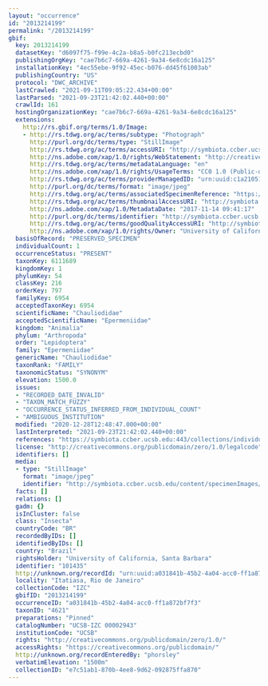 ```yaml
---
layout: "occurrence"
id: "2013214199"
permalink: "/2013214199"
gbif:
  key: 2013214199
  datasetKey: "d6097f75-f99e-4c2a-b8a5-b0fc213ecbd0"
  publishingOrgKey: "cae7b6c7-669a-4261-9a34-6e8cdc16a125"
  installationKey: "4ec55ebe-9f92-45ec-b076-dd45f61003ab"
  publishingCountry: "US"
  protocol: "DWC_ARCHIVE"
  lastCrawled: "2021-09-11T09:05:22.434+00:00"
  lastParsed: "2021-09-23T21:42:02.440+00:00"
  crawlId: 161
  hostingOrganizationKey: "cae7b6c7-669a-4261-9a34-6e8cdc16a125"
  extensions:
    http://rs.gbif.org/terms/1.0/Image:
    - http://rs.tdwg.org/ac/terms/subtype: "Photograph"
      http://purl.org/dc/terms/type: "StillImage"
      http://rs.tdwg.org/ac/terms/accessURI: "http://symbiota.ccber.ucsb.edu/content/specimenImages/UCSB_IZC/UCSB-IZC00002/UCSB-IZC_00002943.jpg"
      http://ns.adobe.com/xap/1.0/rights/WebStatement: "http://creativecommons.org/publicdomain/zero/1.0/"
      http://rs.tdwg.org/ac/terms/metadataLanguage: "en"
      http://ns.adobe.com/xap/1.0/rights/UsageTerms: "CC0 1.0 (Public-domain)"
      http://rs.tdwg.org/ac/terms/providerManagedID: "urn:uuid:c1a21051-733d-4d10-a585-d9c5a7702597"
      http://purl.org/dc/terms/format: "image/jpeg"
      http://rs.tdwg.org/ac/terms/associatedSpecimenReference: "https://symbiota.ccber.ucsb.edu:443/collections/individual/index.php?occid=101435"
      http://rs.tdwg.org/ac/terms/thumbnailAccessURI: "http://symbiota.ccber.ucsb.edu/content/specimenImages/UCSB_IZC/UCSB-IZC00002/UCSB-IZC_00002943_tn.jpg"
      http://ns.adobe.com/xap/1.0/MetadataDate: "2017-11-14 09:41:17"
      http://purl.org/dc/terms/identifier: "http://symbiota.ccber.ucsb.edu/content/specimenImages/UCSB_IZC/UCSB-IZC00002/UCSB-IZC_00002943.jpg"
      http://rs.tdwg.org/ac/terms/goodQualityAccessURI: "http://symbiota.ccber.ucsb.edu/content/specimenImages/UCSB_IZC/UCSB-IZC00002/UCSB-IZC_00002943.jpg"
      http://ns.adobe.com/xap/1.0/rights/Owner: "University of California, Santa Barbara"
  basisOfRecord: "PRESERVED_SPECIMEN"
  individualCount: 1
  occurrenceStatus: "PRESENT"
  taxonKey: 6111689
  kingdomKey: 1
  phylumKey: 54
  classKey: 216
  orderKey: 797
  familyKey: 6954
  acceptedTaxonKey: 6954
  scientificName: "Chauliodidae"
  acceptedScientificName: "Epermeniidae"
  kingdom: "Animalia"
  phylum: "Arthropoda"
  order: "Lepidoptera"
  family: "Epermeniidae"
  genericName: "Chauliodidae"
  taxonRank: "FAMILY"
  taxonomicStatus: "SYNONYM"
  elevation: 1500.0
  issues:
  - "RECORDED_DATE_INVALID"
  - "TAXON_MATCH_FUZZY"
  - "OCCURRENCE_STATUS_INFERRED_FROM_INDIVIDUAL_COUNT"
  - "AMBIGUOUS_INSTITUTION"
  modified: "2020-12-28T12:48:47.000+00:00"
  lastInterpreted: "2021-09-23T21:42:02.440+00:00"
  references: "https://symbiota.ccber.ucsb.edu:443/collections/individual/index.php?occid=101435"
  license: "http://creativecommons.org/publicdomain/zero/1.0/legalcode"
  identifiers: []
  media:
  - type: "StillImage"
    format: "image/jpeg"
    identifier: "http://symbiota.ccber.ucsb.edu/content/specimenImages/UCSB_IZC/UCSB-IZC00002/UCSB-IZC_00002943.jpg"
  facts: []
  relations: []
  gadm: {}
  isInCluster: false
  class: "Insecta"
  countryCode: "BR"
  recordedByIDs: []
  identifiedByIDs: []
  country: "Brazil"
  rightsHolder: "University of California, Santa Barbara"
  identifier: "101435"
  http://unknown.org/recordId: "urn:uuid:a031841b-45b2-4a04-acc0-ff1a872bf7f3"
  locality: "Itatiasa, Rio de Janeiro"
  collectionCode: "IZC"
  gbifID: "2013214199"
  occurrenceID: "a031841b-45b2-4a04-acc0-ff1a872bf7f3"
  taxonID: "4621"
  preparations: "Pinned"
  catalogNumber: "UCSB-IZC 00002943"
  institutionCode: "UCSB"
  rights: "http://creativecommons.org/publicdomain/zero/1.0/"
  accessRights: "https://creativecommons.org/publicdomain/"
  http://unknown.org/recordEnteredBy: "phorsley"
  verbatimElevation: "1500m"
  collectionID: "e7c51ab1-870b-4ee8-9d62-092875ffa870"
---
```

